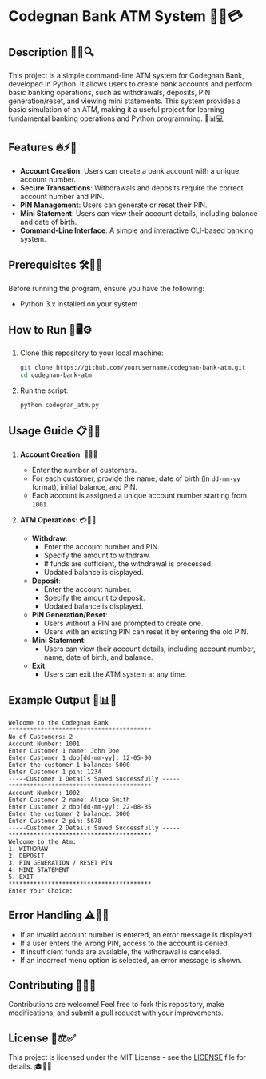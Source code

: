# Codegnan Bank ATM System 🚀🏦💳

## Description 📜💡🔍
This project is a simple command-line ATM system for Codegnan Bank, developed in Python. It allows users to create bank accounts and perform basic banking operations, such as withdrawals, deposits, PIN generation/reset, and viewing mini statements. This system provides a basic simulation of an ATM, making it a useful project for learning fundamental banking operations and Python programming. 🎯📊💻

## Features 🔥⚡🎉
- **Account Creation**: Users can create a bank account with a unique account number.
- **Secure Transactions**: Withdrawals and deposits require the correct account number and PIN.
- **PIN Management**: Users can generate or reset their PIN.
- **Mini Statement**: Users can view their account details, including balance and date of birth.
- **Command-Line Interface**: A simple and interactive CLI-based banking system.

## Prerequisites 🛠️🔧📌
Before running the program, ensure you have the following:
- Python 3.x installed on your system

## How to Run 🚀🖥️⚙️
1. Clone this repository to your local machine:
   ```bash
   git clone https://github.com/yourusername/codegnan-bank-atm.git
   cd codegnan-bank-atm
   ```
2. Run the script:
   ```bash
   python codegnan_atm.py
   ```

## Usage Guide 📋📝✅
1. **Account Creation**: 🏦📂🎫
   - Enter the number of customers.
   - For each customer, provide the name, date of birth (in `dd-mm-yy` format), initial balance, and PIN.
   - Each account is assigned a unique account number starting from `1001`.

2. **ATM Operations**: 💳🏧🔄
   - **Withdraw**:
     - Enter the account number and PIN.
     - Specify the amount to withdraw.
     - If funds are sufficient, the withdrawal is processed.
     - Updated balance is displayed.
   - **Deposit**:
     - Enter the account number.
     - Specify the amount to deposit.
     - Updated balance is displayed.
   - **PIN Generation/Reset**:
     - Users without a PIN are prompted to create one.
     - Users with an existing PIN can reset it by entering the old PIN.
   - **Mini Statement**:
     - Users can view their account details, including account number, name, date of birth, and balance.
   - **Exit**:
     - Users can exit the ATM system at any time.

## Example Output 📌📊🔢
```
Welcome to the Codegnan Bank  
****************************************
No of Customers: 2
Account Number: 1001
Enter Customer 1 name: John Doe
Enter Customer 1 dob[dd-mm-yy]: 12-05-90
Enter the customer 1 balance: 5000
Enter Customer 1 pin: 1234
-----Customer 1 Details Saved Successfully -----
****************************************
Account Number: 1002
Enter Customer 2 name: Alice Smith
Enter Customer 2 dob[dd-mm-yy]: 22-08-85
Enter the customer 2 balance: 3000
Enter Customer 2 pin: 5678
-----Customer 2 Details Saved Successfully -----
****************************************
Welcome to the Atm:
1. WITHDRAW
2. DEPOSIT
3. PIN GENERATION / RESET PIN
4. MINI STATEMENT
5. EXIT
****************************************
Enter Your Choice:
```

## Error Handling ⚠️🚨🔄
- If an invalid account number is entered, an error message is displayed.
- If a user enters the wrong PIN, access to the account is denied.
- If insufficient funds are available, the withdrawal is canceled.
- If an incorrect menu option is selected, an error message is shown.

## Contributing 🤝📌💡
Contributions are welcome! Feel free to fork this repository, make modifications, and submit a pull request with your improvements.

## License 📜⚖️✅
This project is licensed under the MIT License - see the [LICENSE](LICENSE) file for details. 🎓🔏📝

